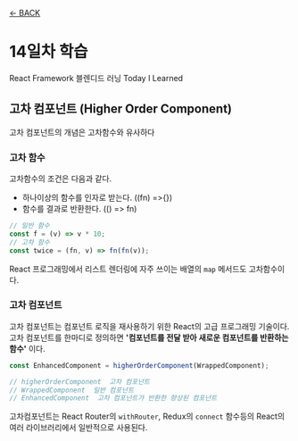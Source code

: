 [← BACK](./README.md)

# 14일차 학습

React Framework 블렌디드 러닝 Today I Learned

## 고차 컴포넌트 (Higher Order Component)

고차 컴포넌트의 개념은 고차함수와 유사하다

### 고차 함수

고차함수의 조건은 다음과 같다.

- 하나이상의 함수를 인자로 받는다. ((fn) =>{})
- 함수를 결과로 반환한다. (() => fn)

```js
// 일반 함수
const f = (v) => v * 10;
// 고차 함수
const twice = (fn, v) => fn(fn(v));
```

React 프로그래밍에서 리스트 렌더링에 자주 쓰이는 배열의 `map` 메서드도 고차함수이다.

### 고차 컴포넌트

고차 컴포넌트는 컴포넌트 로직을 재사용하기 위한 React의 고급 프로그래밍 기술이다.
고차 컴포넌트를 한마디로 정의하면 **'컴포넌트를 전달 받아 새로운 컴포넌트를 반환하는 함수'** 이다.

```jsx
const EnhancedComponent = higherOrderComponent(WrappedComponent);

// higherOrderComponent  고차 컴포넌트
// WrappedComponent  일반 컴포넌트
// EnhancedComponent  고차 컴포넌트가 반환한 향상된 컴포넌트
```

고차컴포넌트는 React Router의 `withRouter`, Redux의 `connect` 함수등의 React의 여러 라이브러리에서 일반적으로 사용된다.
